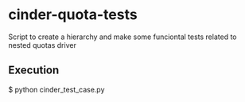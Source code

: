 # cinder-quota-tests

Script to create a hierarchy and make some funciontal tests related to
nested quotas driver

Execution
---------

$ python cinder_test_case.py
